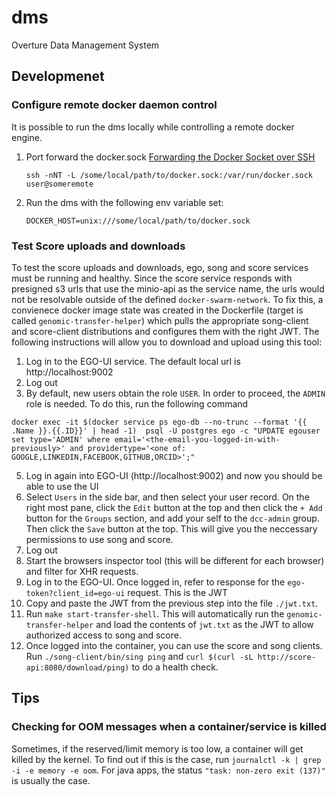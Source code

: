 # dms
Overture Data Management System


## Developmenet
### Configure remote docker daemon control
It is possible to run the dms locally while controlling a remote docker engine.
1. Port forward the docker.sock [Forwarding the Docker Socket over SSH](https://medium.com/@dperny/forwarding-the-docker-socket-over-ssh-e6567cfab160)
   ```
   ssh -nNT -L /some/local/path/to/docker.sock:/var/run/docker.sock user@someremote
   ```
2. Run the dms with the following env variable set:
   ```
   DOCKER_HOST=unix:///some/local/path/to/docker.sock
   ```

### Test Score uploads and downloads
To test the score uploads and downloads, ego, song and score services must be running and healthy. Since the score service responds with presigned s3 urls that use the minio-api as the service name, the urls would not be resolvable outside of the defined `docker-swarm-network`. To fix this, a convienece docker image state was created in the Dockerfile (target is called `genomic-transfer-helper`) which pulls the appropriate song-client and score-client distributions and configures them with the right JWT. The following instructions will allow you to download and upload using this tool:
1. Log in to the EGO-UI service. The default local url is http://localhost:9002
2. Log out
3. By default, new users obtain the role `USER`. In order to proceed, the `ADMIN` role is needed. To do this, run the following command
```
docker exec -it $(docker service ps ego-db --no-trunc --format '{{ .Name }}.{{.ID}}' | head -1)  psql -U postgres ego -c "UPDATE egouser set type='ADMIN' where email='<the-email-you-logged-in-with-previously>' and providertype='<one of: GOOGLE,LINKEDIN,FACEBOOK,GITHUB,ORCID>';"
```
5. Log in again into EGO-UI (http://localhost:9002) and now you should be able to use the UI
6. Select `Users` in the side bar, and then select your user record. On the right most pane, click the `Edit` button at the top and then click the `+ Add` button for the `Groups` section, and add your self to the `dcc-admin` group. Then click the `Save` button at the top. This will give you the neccessary permissions to use song and score.
7. Log out
8. Start the browsers inspector tool (this will be different for each browser) and filter for XHR requests.
9. Log in to the EGO-UI. Once logged in, refer to response for the `ego-token?client_id=ego-ui` request. This is the JWT
10. Copy and paste the JWT from the previous step into the file `./jwt.txt`. 
11. Run `make start-transfer-shell`. This will automatically run the `genomic-transfer-helper` and load the contents of `jwt.txt` as the JWT to allow authorized access to song and score.
12. Once logged into the container, you can use the score and song clients. Run `./song-client/bin/sing ping` and `curl $(curl -sL http://score-api:8080/download/ping)` to do a health check.

## Tips
### Checking for OOM messages when a container/service is killed
Sometimes, if the reserved/limit memory is too low, a container will get killed by the kernel. To find out if this is the case, run
`journalctl -k | grep -i -e memory -e oom`. For java apps, the status `"task: non-zero exit (137)"` is usually the case.

